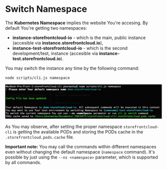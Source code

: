 # Switch Namespace

The **Kubernetes Namespace** implies the website You're accesing. By default You're getting two namespaces:

- **instance-storefrontcloud-io** - which is the main, public instance (accesible via **instance.storefrontcloud.io**),
- **instance-test-storefrontcloud-io** - which is the second development/test, instance (accesible via **instance-test.storefrontcloud.io**).

You may switch the instance any time by the following command:

```
node scripts/cli.js namespace
```
<img src="/doc/namespace-command.png" />

As You may observe, after setting the proper namespace `storefrontcloud-cli` is getting the available PODs and storing the PODs cache in the `.storefrontcloud.pods.cache` file.

**Important note:** You may call the commands within different namespaces even without changing the default namespace (`namespace` command). It's possible by just using the `--ns <namespace>` parameter, which is supported by all commands.
